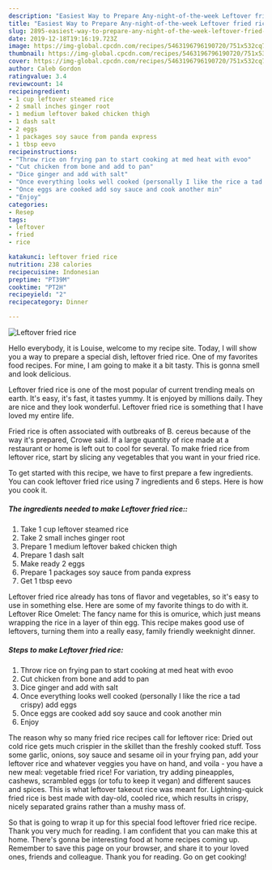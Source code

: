 ```yaml
---
description: "Easiest Way to Prepare Any-night-of-the-week Leftover fried rice"
title: "Easiest Way to Prepare Any-night-of-the-week Leftover fried rice"
slug: 2895-easiest-way-to-prepare-any-night-of-the-week-leftover-fried-rice
date: 2019-12-18T19:16:19.723Z
image: https://img-global.cpcdn.com/recipes/5463196796190720/751x532cq70/leftover-fried-rice-recipe-main-photo.jpg
thumbnail: https://img-global.cpcdn.com/recipes/5463196796190720/751x532cq70/leftover-fried-rice-recipe-main-photo.jpg
cover: https://img-global.cpcdn.com/recipes/5463196796190720/751x532cq70/leftover-fried-rice-recipe-main-photo.jpg
author: Caleb Gordon
ratingvalue: 3.4
reviewcount: 14
recipeingredient:
- 1 cup leftover steamed rice
- 2 small inches ginger root
- 1 medium leftover baked chicken thigh
- 1 dash salt
- 2 eggs
- 1 packages soy sauce from panda express
- 1 tbsp eevo
recipeinstructions:
- "Throw rice on frying pan to start cooking at med heat with evoo"
- "Cut chicken from bone and add to pan"
- "Dice ginger and add with salt"
- "Once everything looks well cooked (personally I like the rice a tad crispy) add eggs"
- "Once eggs are cooked add soy sauce and cook another min"
- "Enjoy"
categories:
- Resep
tags:
- leftover
- fried
- rice

katakunci: leftover fried rice
nutrition: 238 calories
recipecuisine: Indonesian
preptime: "PT39M"
cooktime: "PT2H"
recipeyield: "2"
recipecategory: Dinner

---
```



![Leftover fried rice](https://img-global.cpcdn.com/recipes/5463196796190720/751x532cq70/leftover-fried-rice-recipe-main-photo.jpg)

Hello everybody, it is Louise, welcome to my recipe site. Today, I will show you a way to prepare a special dish, leftover fried rice. One of my favorites food recipes. For mine, I am going to make it a bit tasty. This is gonna smell and look delicious.

Leftover fried rice is one of the most popular of current trending meals on earth. It's easy, it's fast, it tastes yummy. It is enjoyed by millions daily. They are nice and they look wonderful. Leftover fried rice is something that I have loved my entire life.

Fried rice is often associated with outbreaks of B. cereus because of the way it&#39;s prepared, Crowe said. If a large quantity of rice made at a restaurant or home is left out to cool for several. To make fried rice from leftover rice, start by slicing any vegetables that you want in your fried rice.


To get started with this recipe, we have to first prepare a few ingredients. You can cook leftover fried rice using 7 ingredients and 6 steps. Here is how you cook it.

##### The ingredients needed to make Leftover fried rice::

1. Take 1 cup leftover steamed rice
1. Take 2 small inches ginger root
1. Prepare 1 medium leftover baked chicken thigh
1. Prepare 1 dash salt
1. Make ready 2 eggs
1. Prepare 1 packages soy sauce from panda express
1. Get 1 tbsp eevo


Leftover fried rice already has tons of flavor and vegetables, so it&#39;s easy to use in something else. Here are some of my favorite things to do with it. Leftover Rice Omelet: The fancy name for this is omurice, which just means wrapping the rice in a layer of thin egg. This recipe makes good use of leftovers, turning them into a really easy, family friendly weeknight dinner. 

##### Steps to make Leftover fried rice:

1. Throw rice on frying pan to start cooking at med heat with evoo
1. Cut chicken from bone and add to pan
1. Dice ginger and add with salt
1. Once everything looks well cooked (personally I like the rice a tad crispy) add eggs
1. Once eggs are cooked add soy sauce and cook another min
1. Enjoy


The reason why so many fried rice recipes call for leftover rice: Dried out cold rice gets much crispier in the skillet than the freshly cooked stuff. Toss some garlic, onions, soy sauce and sesame oil in your frying pan, add your leftover rice and whatever veggies you have on hand, and voila - you have a new meal: vegetable fried rice! For variation, try adding pineapples, cashews, scrambled eggs (or tofu to keep it vegan) and different sauces and spices. This is what leftover takeout rice was meant for. Lightning-quick fried rice is best made with day-old, cooled rice, which results in crispy, nicely separated grains rather than a mushy mass of. 

So that is going to wrap it up for this special food leftover fried rice recipe. Thank you very much for reading. I am confident that you can make this at home. There's gonna be interesting food at home recipes coming up. Remember to save this page on your browser, and share it to your loved ones, friends and colleague. Thank you for reading. Go on get cooking!
